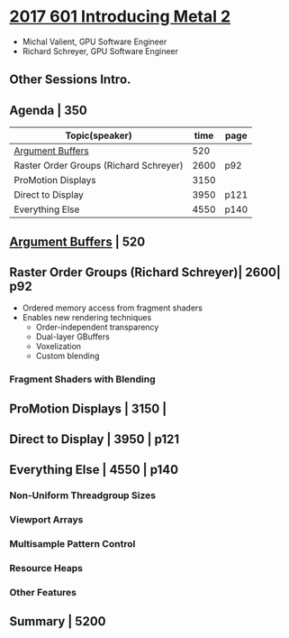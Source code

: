 # [2017 601 Introducing Metal 2](https://developer.apple.com/videos/play/wwdc2017/601/)


* Michal Valient, GPU Software Engineer
* Richard Schreyer, GPU Software Engineer


## Other Sessions Intro.



## Agenda | 350

Topic(speaker)|time|page
--|--|--
[Argument Buffers](1-argument-buffers.md) | 520
Raster Order Groups (Richard Schreyer)| 2600|  p92
ProMotion Displays | 3150 |
Direct to Display | 3950 | p121
Everything Else | 4550 | p140


## [Argument Buffers](1-argument-buffers.md) | 520

## Raster Order Groups (Richard Schreyer)| 2600|  p92


* Ordered memory access from fragment shaders
* Enables new rendering techniques
  * Order-independent transparency
  * Dual-layer GBuffers
  * Voxelization
  * Custom blending

### Fragment Shaders with Blending

## ProMotion Displays | 3150 |


## Direct to Display | 3950 | p121

## Everything Else | 4550 | p140


### Non-Uniform Threadgroup Sizes

### Viewport Arrays


### Multisample Pattern Control


### Resource Heaps

### Other Features


## Summary | 5200
